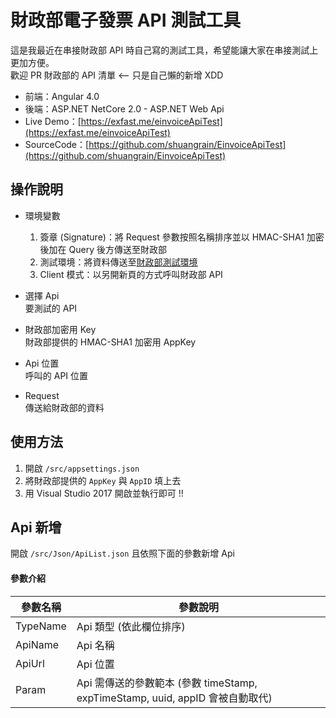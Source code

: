 # 財政部電子發票 API 測試工具
這是我最近在串接財政部 API 時自己寫的測試工具，希望能讓大家在串接測試上更加方便。
<br />
歡迎 PR 財政部的 API 清單  <--  只是自己懶的新增 XDD

* 前端：Angular 4.0
* 後端：ASP.NET NetCore 2.0 - ASP.NET Web Api
* Live Demo：[https://exfast.me/einvoiceApiTest](https://exfast.me/einvoiceApiTest)
* SourceCode：[https://github.com/shuangrain/EinvoiceApiTest](https://github.com/shuangrain/EinvoiceApiTest)

## 操作說明

* 環境變數

  1. 簽章 (Signature)：將 Request 參數按照名稱排序並以 HMAC-SHA1 加密後加在 Query 後方傳送至財政部
	2. 測試環境：將資料傳送至[財政部測試環境](https://wwwtest.einvoice.nat.gov.tw/)
	3. Client 模式：以另開新頁的方式呼叫財政部 API

* 選擇 Api
  <br />
  要測試的 API

* 財政部加密用 Key
  <br />
  財政部提供的 HMAC-SHA1 加密用 AppKey

* Api 位置
  <br />
  呼叫的 API 位置

* Request
  <br />
  傳送給財政部的資料

## 使用方法

1. 開啟 <code>/src/appsettings.json</code>
2. 將財政部提供的 <code>AppKey</code> 與 <code>AppID</code> 填上去
3. 用 Visual Studio 2017 開啟並執行即可 !!

## Api 新增

開啟 <code>/src/Json/ApiList.json</code> 且依照下面的參數新增 Api

#### 參數介紹

| 參數名稱 | 參數說明 |
|----------|--------------------------------------------------------------------------------|
| TypeName | Api 類型 (依此欄位排序) |
| ApiName | Api 名稱 |
| ApiUrl | Api 位置 |
| Param | Api 需傳送的參數範本 (參數 timeStamp, expTimeStamp, uuid, appID 會被自動取代) |
